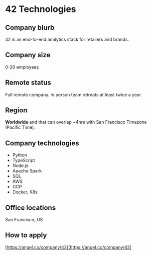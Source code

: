 # 42 Technologies

## Company blurb

42 is an end-to-end analytics stack for retailers and brands.

## Company size

0-20 employees

## Remote status

Full remote company. In person team retreats at least twice a year.

## Region

**Worldwide** and that can overlap ~4hrs with San Francisco Timezone (Pacific Time).

## Company technologies

- Python
- TypeScript
- Node.js
- Apache Spark
- SQL
- AWS
- GCP
- Docker, K8s

## Office locations

San Francisco, US

## How to apply

[https://angel.co/company/42](https://angel.co/company/42)
